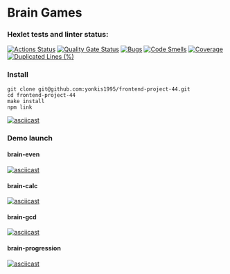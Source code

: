 # Brain Games

### Hexlet tests and linter status:

[![Actions Status](https://github.com/yonkis1995/frontend-project-44/actions/workflows/hexlet-check.yml/badge.svg)](https://github.com/yonkis1995/frontend-project-44/actions)
[![Quality Gate Status](https://sonarcloud.io/api/project_badges/measure?project=yonkis1995_frontend-project-44&metric=alert_status)](https://sonarcloud.io/summary/new_code?id=yonkis1995_frontend-project-44)
[![Bugs](https://sonarcloud.io/api/project_badges/measure?project=yonkis1995_frontend-project-44&metric=bugs)](https://sonarcloud.io/summary/new_code?id=yonkis1995_frontend-project-44)
[![Code Smells](https://sonarcloud.io/api/project_badges/measure?project=yonkis1995_frontend-project-44&metric=code_smells)](https://sonarcloud.io/summary/new_code?id=yonkis1995_frontend-project-44)
[![Coverage](https://sonarcloud.io/api/project_badges/measure?project=yonkis1995_frontend-project-44&metric=coverage)](https://sonarcloud.io/summary/new_code?id=yonkis1995_frontend-project-44)
[![Duplicated Lines (%)](https://sonarcloud.io/api/project_badges/measure?project=yonkis1995_frontend-project-44&metric=duplicated_lines_density)](https://sonarcloud.io/summary/new_code?id=yonkis1995_frontend-project-44)

### Install

```
git clone git@github.com:yonkis1995/frontend-project-44.git
cd frontend-project-44
make install
npm link
```

[![asciicast](https://asciinema.org/a/9LdLIhALVuhZ07fjP3GnryQ2d.svg)](https://asciinema.org/a/9LdLIhALVuhZ07fjP3GnryQ2d)

### Demo launch

#### brain-even

[![asciicast](https://asciinema.org/a/awYQ3lWfWkf59E6MIbUfiYH0B.svg)](https://asciinema.org/a/awYQ3lWfWkf59E6MIbUfiYH0B)

#### brain-calc

[![asciicast](https://asciinema.org/a/leAmoI2nmCm01XJDeCvYdYTvy.svg)](https://asciinema.org/a/leAmoI2nmCm01XJDeCvYdYTvy)

#### brain-gcd

[![asciicast](https://asciinema.org/a/RKzQ9De62JpVyGuw9y0Nhnzpg.svg)](https://asciinema.org/a/RKzQ9De62JpVyGuw9y0Nhnzpg)

#### brain-progression

[![asciicast](https://asciinema.org/a/IFMASpn6dfhki4uLawACcpRXo.svg)](https://asciinema.org/a/IFMASpn6dfhki4uLawACcpRXo)
